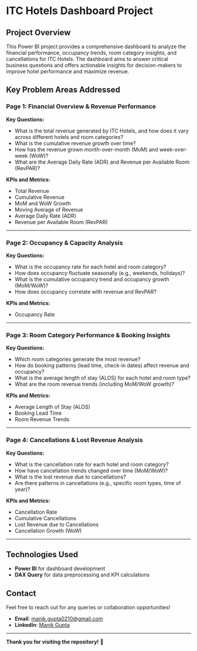 # ITC Hotels Dashboard Project

## Project Overview

This Power BI project provides a comprehensive dashboard to analyze the financial performance, occupancy trends, room category insights, and cancellations for ITC Hotels. The dashboard aims to answer critical business questions and offers actionable insights for decision-makers to improve hotel performance and maximize revenue.

## Key Problem Areas Addressed

### Page 1: Financial Overview & Revenue Performance
**Key Questions:**
- What is the total revenue generated by ITC Hotels, and how does it vary across different hotels and room categories?
- What is the cumulative revenue growth over time?
- How has the revenue grown month-over-month (MoM) and week-over-week (WoW)?
- What are the Average Daily Rate (ADR) and Revenue per Available Room (RevPAR)?

**KPIs and Metrics:**
- Total Revenue
- Cumulative Revenue
- MoM and WoW Growth
- Moving Average of Revenue
- Average Daily Rate (ADR)
- Revenue per Available Room (RevPAR)

---

### Page 2: Occupancy & Capacity Analysis
**Key Questions:**
- What is the occupancy rate for each hotel and room category?
- How does occupancy fluctuate seasonally (e.g., weekends, holidays)?
- What is the cumulative occupancy trend and occupancy growth (MoM/WoW)?
- How does occupancy correlate with revenue and RevPAR?

**KPIs and Metrics:**
- Occupancy Rate

---

### Page 3: Room Category Performance & Booking Insights
**Key Questions:**
- Which room categories generate the most revenue?
- How do booking patterns (lead time, check-in dates) affect revenue and occupancy?
- What is the average length of stay (ALOS) for each hotel and room type?
- What are the room revenue trends (including MoM/WoW growth)?

**KPIs and Metrics:**
- Average Length of Stay (ALOS)
- Booking Lead Time
- Room Revenue Trends

---

### Page 4: Cancellations & Lost Revenue Analysis
**Key Questions:**
- What is the cancellation rate for each hotel and room category?
- How have cancellation trends changed over time (MoM/WoW)?
- What is the lost revenue due to cancellations?
- Are there patterns in cancellations (e.g., specific room types, time of year)?

**KPIs and Metrics:**
- Cancellation Rate
- Cumulative Cancellations
- Lost Revenue due to Cancellations
- Cancellation Growth (WoW)

---

## Technologies Used
- **Power BI** for dashboard development
- **DAX Query** for data preprocessing and KPI calculations

## Contact
Feel free to reach out for any queries or collaboration opportunities!

- **Email**: manik.gupta0210@gmail.com
- **LinkedIn**: [Manik Gupta](https://www.linkedin.com/in/isthatmanik)


---

**Thank you for visiting the repository!** 🎉
